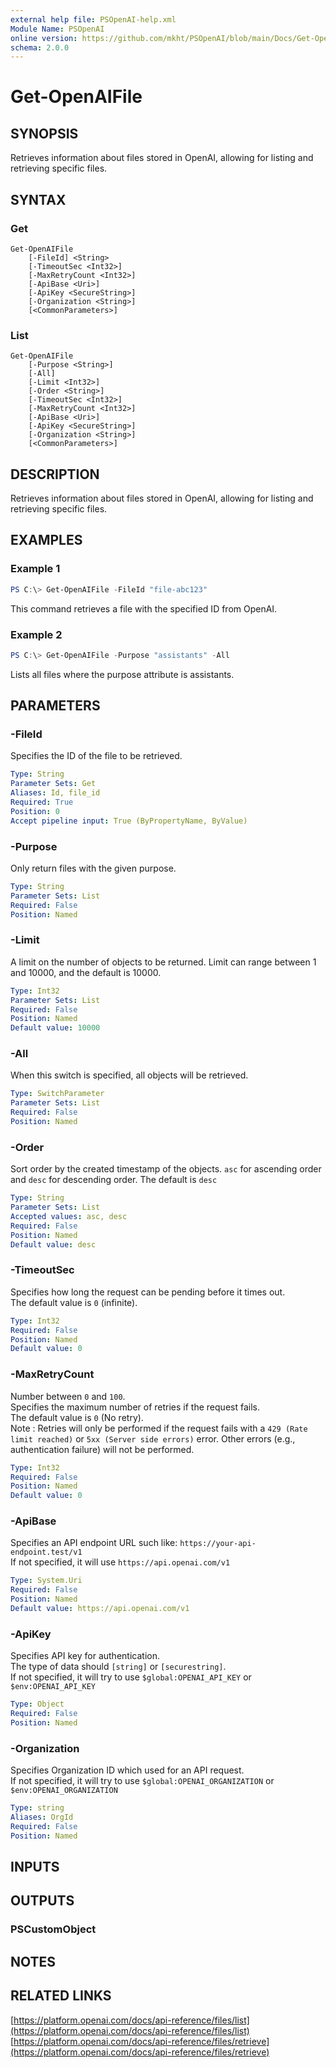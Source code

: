 ```yaml
---
external help file: PSOpenAI-help.xml
Module Name: PSOpenAI
online version: https://github.com/mkht/PSOpenAI/blob/main/Docs/Get-OpenAIFile.md
schema: 2.0.0
---
```


# Get-OpenAIFile

## SYNOPSIS
Retrieves information about files stored in OpenAI, allowing for listing and retrieving specific files.

## SYNTAX

### Get
```
Get-OpenAIFile
    [-FileId] <String>
    [-TimeoutSec <Int32>]
    [-MaxRetryCount <Int32>]
    [-ApiBase <Uri>]
    [-ApiKey <SecureString>]
    [-Organization <String>]
    [<CommonParameters>]
```

### List
```
Get-OpenAIFile
    [-Purpose <String>]
    [-All]
    [-Limit <Int32>]
    [-Order <String>]
    [-TimeoutSec <Int32>]
    [-MaxRetryCount <Int32>]
    [-ApiBase <Uri>]
    [-ApiKey <SecureString>]
    [-Organization <String>]
    [<CommonParameters>]
```

## DESCRIPTION
Retrieves information about files stored in OpenAI, allowing for listing and retrieving specific files.

## EXAMPLES

### Example 1
```powershell
PS C:\> Get-OpenAIFile -FileId "file-abc123"
```

This command retrieves a file with the specified ID from OpenAI.

### Example 2
```powershell
PS C:\> Get-OpenAIFile -Purpose "assistants" -All
```

Lists all files where the purpose attribute is assistants.

## PARAMETERS

### -FileId
Specifies the ID of the file to be retrieved.

```yaml
Type: String
Parameter Sets: Get
Aliases: Id, file_id
Required: True
Position: 0
Accept pipeline input: True (ByPropertyName, ByValue)
```

### -Purpose
Only return files with the given purpose.

```yaml
Type: String
Parameter Sets: List
Required: False
Position: Named
```

### -Limit
A limit on the number of objects to be returned. Limit can range between 1 and 10000, and the default is 10000.

```yaml
Type: Int32
Parameter Sets: List
Required: False
Position: Named
Default value: 10000
```

### -All
When this switch is specified, all objects will be retrieved.

```yaml
Type: SwitchParameter
Parameter Sets: List
Required: False
Position: Named
```

### -Order
Sort order by the created timestamp of the objects. `asc` for ascending order and `desc` for descending order. The default is `desc`

```yaml
Type: String
Parameter Sets: List
Accepted values: asc, desc
Required: False
Position: Named
Default value: desc
```

### -TimeoutSec
Specifies how long the request can be pending before it times out.  
The default value is `0` (infinite).

```yaml
Type: Int32
Required: False
Position: Named
Default value: 0
```

### -MaxRetryCount
Number between `0` and `100`.  
Specifies the maximum number of retries if the request fails.  
The default value is `0` (No retry).  
Note : Retries will only be performed if the request fails with a `429 (Rate limit reached)` or `5xx (Server side errors)` error. Other errors (e.g., authentication failure) will not be performed.  

```yaml
Type: Int32
Required: False
Position: Named
Default value: 0
```

### -ApiBase
Specifies an API endpoint URL such like: `https://your-api-endpoint.test/v1`  
If not specified, it will use `https://api.openai.com/v1`

```yaml
Type: System.Uri
Required: False
Position: Named
Default value: https://api.openai.com/v1
```

### -ApiKey
Specifies API key for authentication.  
The type of data should `[string]` or `[securestring]`.  
If not specified, it will try to use `$global:OPENAI_API_KEY` or `$env:OPENAI_API_KEY`

```yaml
Type: Object
Required: False
Position: Named
```

### -Organization
Specifies Organization ID which used for an API request.  
If not specified, it will try to use `$global:OPENAI_ORGANIZATION` or `$env:OPENAI_ORGANIZATION`

```yaml
Type: string
Aliases: OrgId
Required: False
Position: Named
```

## INPUTS

## OUTPUTS

### PSCustomObject

## NOTES

## RELATED LINKS

[https://platform.openai.com/docs/api-reference/files/list](https://platform.openai.com/docs/api-reference/files/list)
[https://platform.openai.com/docs/api-reference/files/retrieve](https://platform.openai.com/docs/api-reference/files/retrieve)
